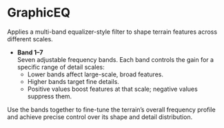 # GraphicEQ

Applies a multi-band equalizer-style filter to shape terrain features across different scales.

* **Band 1–7**\
  Seven adjustable frequency bands. Each band controls the gain for a specific range of detail scales:
  * Lower bands affect large-scale, broad features.
  * Higher bands target fine details.
  * Positive values boost features at that scale; negative values suppress them.

Use the bands together to fine-tune the terrain’s overall frequency profile and achieve precise control over its shape and detail distribution.
